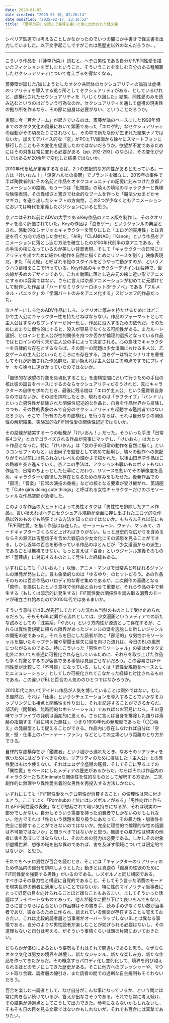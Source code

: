 ```yaml
---
date: 2020-01-02
date created: "2025-02-16, 02:26:14"
date modified: "2025-02-17, 23:16:52"
title: 『蓮李乃朶』を読んで書評を書いた後に出力された怪文書
---
```


シベリア鉄道では考えることしかなかったのでいつの間にか手書きで怪文書を出力していました。以下文字起こしですがこれは黒歴史以外のなんだろうか...。

------------------------------------------------------------------------

こういう作品を（『蓮李乃朶』）読むと、ヘテロ男性である自分がF/F同性愛を描いたフィクションを楽しむということ、そういうことを楽しむ自分のある種解離したセクシュアリティについて考えざるを得なくなる。

斎藤環が論じた/論じようとしたオタク共同体のセクシュアリティの論旨は虚構のリアリティを導入する拠り所としてセクシュアリティがある、としているけれど、虚構化されたセクシュアリティを『いじくり回した』結果、同性愛のみを読み込むというのはどういう行為なのか。セクシュアリティを通して虚構の現実性の拠り所を作るなら、その際に自身は必要がない、ということだろうか。

実際に今「百合ブーム」が起きているのは、斎藤が論のベースにした1999年頃までのオタク文化の風景において顕著であった「エロゲ的」なセクシュアリティの起動がその頃あたりにされ尽くし、その中で新たな形が生まれた結果ナノではないか。加えてデバイス的な「窓」がPCとTV画面から徐々にスマートフォンに移行したこともその変化を促進したのではないだろうか。欲望が不変であるためにはその対象は常に変わる必要がある（pp. 292-293）のならば、その変化が少しではあるが20余年で変化した結果ではないか。

2010年代を私が定義するならば、2つの支配的な方向性があると思っている。一方は「けいおん！」「涼宮ハルヒの憂鬱」でブランドを確立し、2019年の事件で半ば殉教者的にその名前と作品をオタクコミュニティの記憶に刻みつけた京都アニメーションの路線。もう一つは「化物語」の萌えの境地のキャラクターと異様な映像表現、その異様さと驚きで社会的なブームを作った「魔法少女まどか☆マギカ」を送り出したシャフトの方向性。この2つが少なくともアニメーションにおいては時代を定義したポジションにいると思う。

京アニはそれ以前にADVの大手であるKey作品のアニメ版を制作し、そのクオリティを高く評価されていた。Keyの作品は「泣きゲー」というジャンルの典型とされ、感動的なシナリオとキャラクターを売りにした「エロゲ的実用性」とは真逆を行く方向で成功した会社だ。「AIR」「CLANNAD」「Kanon」という作品をアニメーションに落とし込む方法を確立したのが00年代前半の京アニである。その手法の核になっているのが美しい背景表現、そして「キャラクターの日常にリアリティを出すために細かい動作を自然に描くためにリソースを割く」映像表現だ。また「萌え絵」と呼ばれる絵のスタイルをどうやって動かすのか、というノウハウ蓄積をここで行っている。Key作品のキャラクターデザインは独特で、髪の線が多めのデザインであり、これを動画に落とし込み元の絵に近い形でアニメにするのは容易ではない。さらに言えば京都アニメーションが初めてに元請けとして制作した作品は「ハードなミリタリーロボットSFラノベ」である「フルメタル・パニック」の「学園パートのみをアニメ化する」スピンオフ的作品だった。

泣きゲーにしろ他のADV作品にしろ、シナリオに厚みを持たせるためにはどこかで主人公にキャラクター性を持たせねばならない。作品のフォーマットとして主人公はすなわちプレイヤーが同一化し、作品に没入するための依代だ。そのためにあまりに個性的にすると、没入が容易でなくなる可能性がある。またルート選択、ヒロインと主人公が性的関係を持つか否かが倫理的選択となっている作品ではヒロインの行く末が主人公の手によって決定される。心の意味でキャラクターを自律的な存在とするならば、その同一の問題は少女漫画における主人公、乙女ゲームの主人公といったところにも存在する。泣きゲーは特にシナリオを重視してそれが評価された作品群だ。言い換えれば主人公はこの時点ですでにプレイヤーから徐々に遠ざかっていたのではないか。

「自律的な欲望の対象を具現化すること」を虚構空間において行うための手段の核は彼の論旨をベースにするのならセクシュアリティだろうけれど、真にキャラクターの自律を求めたとき、最後に残る枷は「エロゲ主人公」という鑑賞者自身なのではないか。その枷を排除したとき、現れるのは「ラブライブ」「バンドリ」といった男性性が排除された関係性記述的な作品と、自身を作品世界から排除しつつも、その性的表象のみで自分のセクシュアリティを起動する鑑賞者ではないだろうか。そこで「所有のための虚構化」を行うならば、それは自分なりの関係性の解釈結果、実験室的なF/F同性愛の関係性記述ではないか。

その路線が結実する一つの転機が「けいおん！」だった。そういった手法「日常系4コマ」とカテゴライズされる作品が見事にマッチし、「けいおん」は大ヒット作品となった。特に「けいおん」は「女の子の日常の動作を自然に描く」というコンセプトのもと、山田尚子を監督として初めて起用し、端々の動作への気配りがそれ以前には見られないレベルの細かさで描かれた。以後山田尚子作品はこの路線を突き進んでいく。京アニの手法は、アクションも戦いもロボットもない作品で、日常のちょっとした仕草にこだわり、リソースを割いてその解像度を高め、キャラクターが自律した存在となるための厚みをもたせた。後発作品での「部活」「音楽」「日常の演技の重視」などの核となる要素が受け継がれ、英語圏で「Cute girls doing cute things」と呼ばれる女性キャラクターだけのホモソーシャルな作品空間が急増した。

このような作品の大ヒットによって男性オタクは「男性性を排除したアニメ作品」、言い換えればヘテロセクシュアル規範が全面に押し出されたエロゲ的な作品以外のものでも熱狂できる方法を知ったのではないか。もちろんそれ以前にも「F/F同性愛」を描く作品は存在した。セーラームーン、ウテナ、マリみて、カードキャプターさくらなど上げればきりがない。もっと歴史的な広がりを含めるならその源流は吉屋信子を含めた戦前の少女文化にその源泉を見ることができる。しかし近年の百合を形作っている作品のほとんどが「少女漫画からの派生」であることは無視できない。もっと言えば「百合」というジャンル定義そのものが「薔薇族」に対応するものとして発生した経緯もある。

いずれにしても「けいおん！」以後、アニメ・マンガで日常系と呼ばれるジャンルの爆発が発生した。最も象徴的なのは「ゆるゆり」のヒットだろう。あの作品そのものは百合作品のパロディ的な寄せ集めであるが、二次創作の基礎となる「原作」を提供したという意味で他作品と合わせて重要だ。それら作品の中で発生する（もしくは暗示的に発生する）F/F同性愛の関係性を読み取る消費のモードが確立され始めたのが2010年代ではあるまいか。

そういう意味ではBLが先行してたどった流れも当然のものとして受け止められるだろう。そもそもBLに繋がる流れとしては、少女漫画というメディアでの新たな試みとしての「耽美系」「やおい」という方向性が源流として存在するが、これらは異性愛規範に縛られ限界があったジャンルの壁を逸脱した新しいジャンルの開拓の姿であった。それらを目にした読者が次に「部活的」な男性ホモソーシャルを描いたキャプテン翼や聖闘士星矢に目を向けた流れは、今日のBLの風景につながるものである。特にこういった「男性ホモソーシャル」の姿はオタク文化外においても普通に可視化され存在しているために、それらを取り上げた作品も多く対象とするのが容易である事情は見過ごせないだろう。この容易さはF/F同性愛が比較して「不可視」になっている、もしくは「異性愛規範をベースとしたエミュレーション」としてしか可視化されてこなかった経緯と対比されるものである。この違いがBLと百合の人気ののひとつではなかろうか。

2010年代においてアイドル作品が人気を博していることは例外ではない。むしろ自然だ。それは「仕事」というシチュエーションを導入することでいかなるカップリングにも接点と関係性を作り出し、それを記述することができるからだ。部活的（閉鎖的、無時間的なホモソーシャル）であればなお容易になる。その意味でラブライブの発明は画期的に思える。さらに言えば自身を排除した語りは斎藤の指摘する「斜に構えた熱狂」、つまり1990年代の発現型であった「〇〇萌え」の発展型として捉えることができる。作品内に存在しなければ自分は「空気・壁・仕事上のパートナー・ファン」などとしての立場という距離のとり方ができる。

自律的な虚構存在が「鑑賞者」という枷から逃れたとき、なおそのリアリティを保つためにはどうすべきなのか。リアリティのために排除した「主人公」との異性愛はもはや使えない。それはエロゲ全盛期の鑑賞、そしてそこに至るまでの「異性愛」をベースにしたメディアの歴史があるからだ。ならばそれは作品内のキャラクターたちのIntimateな関係性を性的なものとして解釈する方法か、二次創作的に無理やり異性愛主義的な男性を再投入する方法しかない。

いずれにしても「F/F同性愛をヘテロ男性が消費すること」の倫理性は常に付きまとう。ここでよく「Pornhubの上位にはレズポルノがある」「男性向けに作られるF/F同性愛の表象」などが想起されて暗い気持ちになるが、それは現実の一部分でしかない。自分もそういう需要を持った消費者でしかないのかもしれない。他方でそれは「性という話題を取り扱うにあたって、その暴力性・加害性を完全に排除することができないのではないか。完全に理性的で倫理的な性の話題は不可能ではないか」と問うべきではないかと思う。無論その暴力性は現実の他者に害を及ぼしてはならないし、そのための努力は必要である。しかしその対象が虚構世界、想像の域を出な異のであれば、害を及ぼす領域については限定的ではないか、と思う。

それでもヘテロ男性が百合を読むとき、そこには「キャラクターのリアリティのため作品内の自分を排除しようとした」動きとは真逆の「自身の性欲のためにF/F同性愛を強要する男性」がいるのである。レズポルノと同じ構図である。  
すべきはその暴力性と構造に自覚的であること、そしてそう言った消費のモードを現実世界の他者に適用しないことではないか。特に性的マイノリティ当事者にとって好奇の目を向けられることほど嫌なこともあるまい。ましてそういった話題はプライベートなものであって、他人が軽々に掘り下げて良いもんでもない。さらに言うならば百合という作品群はその書き手、読み手の少なくない数が当事者であり、彼女らのために作られ、読まれている側面が存在することも覚えておきたい。これは比較的読者層と当事者がオーバーラップしないBLとは異なる事情である。自分のような男性読者が楽しむことが妨げられる必要はないし、その道理もないと自分は考える。がそういう事情くらいは頭の片隅においておきたい。

どちらかが優位にあるという姿勢もそれはそれで間違いであると思う。なぜならオタク文化は男女の境界を越境し、新たなジャンル、新たな楽しみ方、新たな作品を作ってきたからだ。その概念すらパロディ化し並列化して、境界を飛び越えられるほどのモノにしてきた歴史がある。そこに他方へのプレッシャーや、マウント取り合戦、読者層の線引き、また読者の間での過剰な自主規制もそぐわないだろう。

百合を楽しむ一読者として、なぜ自分がこんな事になっているか、という問には常に向き合い続けているが、答えが出なさそうである。それでも常に考え続け、その結果が通過点としてこうして出力できた。参考にならないかもしれないし、そもそも日の目を見る文章ではないかもしれないが、それでも百合には真摯でありたい。
